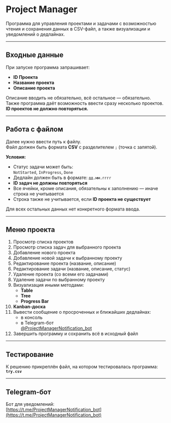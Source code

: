# Project Manager

Программа для управления проектами и задачами с возможностью чтения и сохранения данных в CSV-файл, а также визуализации и уведомлений о дедлайнах.

---

## Входные данные

При запуске программа запрашивает:
- **ID Проекта**
- **Название проекта**
- **Описание проекта**

Описание вводить не обязательно, всё остальное — обязательно.  
Также программа даёт возможность ввести сразу несколько проектов.  
**ID проектов не должно повторяться.**

---

## Работа с файлом

Далее нужно ввести путь к файлу.  
Файл должен быть формата **CSV** с разделителем `;` (точка с запятой).

**Условия:**
- Статус задачи может быть:  
  `NotStarted`, `InProgress`, `Done`
- Дедлайн должен быть в формате: `дд.мм.гггг`
- **ID задач не должны повторяться**
- Все ячейки, кроме описания, обязательны к заполнению — иначе строка не учитывается
- Строка также не учитывается, если **ID проекта не существует**

Для всех остальных данных нет конкретного формата ввода.

---

## Меню проекта

1. Просмотр списка проектов  
2. Просмотр списка задач для выбранного проекта  
3. Добавление нового проекта  
4. Добавление новой задачи к выбранному проекту  
5. Редактирование проекта (название, описание)  
6. Редактирование задачи (название, описание, статус)  
7. Удаление проекта (со всеми его задачами)  
8. Удаление задачи по выбранному проекту  
9. Визуализация иными методами:
   - **Table**
   - **Tree**
   - **Progress Bar**
10. **Kanban-доска**  
11. Вывести сообщение о просроченных и ближайших дедлайнах:
    - в консоль  
    - в Telegram-бот  
      [@ProjectManagerNotification_bot](https://t.me/ProjectManagerNotification_bot)
12. Завершить программу и сохранить всё в исходный файл

---

## Тестирование

К решению прикреплён файл, на котором тестировалась программа:  
**`try.csv`**

---

## Telegram-бот

Бот для уведомлений:  
[https://t.me/ProjectManagerNotification_bot](https://t.me/ProjectManagerNotification_bot)
